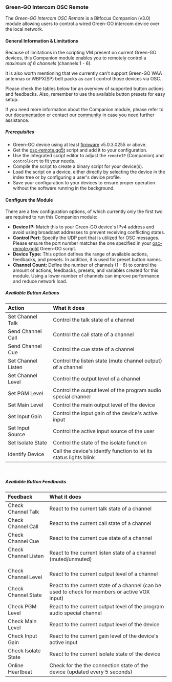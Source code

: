 ### Green-GO Intercom OSC Remote

The _Green-GO Intercom OSC Remote_ is a Bitfocus Companion (v3.0) module allowing users to control a wired Green-GO intercom device over the local network.

#### General Information & Limitations

Because of limitations in the scripting VM present on current Green-GO devices, this Companion module enables you to remotely control a _maximum of 6 channels_ (channels 1 - 6).

It is also worth mentioning that we currently can't support Green-GO WAA antennas or WBPX(SP) belt packs as can't control those devices via OSC.

Please check the tables below for an overview of supported button actions and feedbacks. Also, remember to use the available button presets for easy setup.

If you need more information about the Companion module, please refer to our [documentation](https://manual.greengoconnect.com/en/guides/companion/) or contact our [community](https://greengoconnect.com) in case you need further assistance.

##### Prerequisites

- Green-GO device using at least [firmware](https://manual.greengoconnect.com/en/release-notes/firmware/) v5.0.3.0255 or above.
- Get the [osc-remote.gg5t](https://github.com/bitfocus/companion-module-greengo-intercom/blob/master/osc-remote.gg5t) script and add it to your configuration.
- Use the integrated script editor to adjust the `remoteIP` (Companion) and `controlPort` to fit your needs.
- Compile the script to create a binary script for your device(s).
- Load the script on a device, either directly by selecting the device in the index tree or by configuring a user's device profile.
- Save your configuration to your devices to ensure proper operation without the software running in the background.

#### Configure the Module

There are a few configuration options, of which currently only the first two are required to run this Companion module:

- **Device IP:** Match this to your Green-GO device's IPv4 address and avoid using broadcast addresses to prevent receiving conflicting states.
- **Control Port:** Specify the UDP port that is utilized for OSC messages. Please ensure the port number matches the one specified in your [osc-remote.gg5t](https://github.com/bitfocus/companion-module-greengo-intercom/blob/master/osc-remote.gg5t) Green-GO script.
- **Device Type:** This option defines the range of available actions, feedbacks, and presets. In addition, it is used for preset button names.
- **Channel Count:** Define the number of channels (1 - 6) to control the amount of actions, feedbacks, presets, and variables created for this module. Using a lower number of channels can improve performance and reduce network load.

##### Available Button Actions

| Action                    | What it does                                                      |
| :------------------------ | :---------------------------------------------------------------- |
| Set Channel Talk          | Control the talk state of a channel                               |
| Send Channel Call         | Control the call state of a channel                               |
| Send Channel Cue          | Control the cue state of a channel                                |
| Set Channel Listen &nbsp; | Control the listen state (mute channel output) of a channel       |
| Set Channel Level         | Control the output level of a channel                             |
| Set PGM Level             | Control the output level of the program audio special channel     |
| Set Main Level            | Control the main output level of the device                       |
| Set Input Gain            | Control the input gain of the device's active input               |
| Set Input Source          | Control the active input source of the user                       |
| Set Isolate State         | Control the state of the isolate function                         |
| Identify Device           | Call the device's identfy function to let its status lights blink |

<br>

##### Available Button Feedbacks

| Feedback                    | What it does                                                                                   |
| :-------------------------- | :--------------------------------------------------------------------------------------------- |
| Check Channel Talk          | React to the current talk state of a channel                                                   |
| Check Channel Call          | React to the current call state of a channel                                                   |
| Check Channel Cue           | React to the current cue state of a channel                                                    |
| Check Channel Listen &nbsp; | React to the current listen state of a channel (muted/unmuted)                                 |
| Check Channel Level         | React to the current output level of a channel                                                 |
| Check Channel State         | React to the current state of a channel (can be used to check for members or active VOX input) |
| Check PGM Level             | React to the current output level of the program audio special channel                         |
| Check Main Level            | React to the current output level of the device                                                |
| Check Input Gain            | React to the current gain level of the device's active input                                   |
| Check Isolate State         | React to the current isolate state of the device                                               |
| Online Heartbeat            | Check for the the connection state of the device (updated every 5 seconds)                     |
